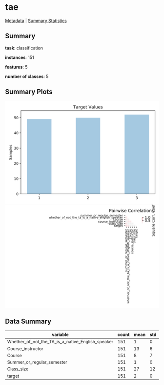 # tae

[Metadata](metadata.yaml) | [Summary Statistics](summary_stats.csv)

## Summary

**task**: classification

**instances**: 151

**features**: 5

**number of classes**: 5

## Summary Plots

![Labels](label.svg)
![Corr](corr.svg)

## Data Summary

|	variable	|	count	|	mean	|	std	|	min	|	25%	|	50%	|	75%	|	max|
| --- | --- | --- | --- | --- | --- | --- | --- | --- |
|	Whether_of_not_the_TA_is_a_native_English_speaker	|	151	|	1	|	0	|	1	|	2	|	2	|	2	|	2
|	Course_instructor	|	151	|	13	|	6	|	1	|	8	|	13	|	20	|	25
|	Course	|	151	|	8	|	7	|	1	|	3	|	4	|	15	|	26
|	Summer_or_regular_semester	|	151	|	1	|	0	|	1	|	2	|	2	|	2	|	2
|	Class_size	|	151	|	27	|	12	|	3	|	19	|	27	|	37	|	66
|	target	|	151	|	2	|	0	|	1	|	1	|	2	|	3	|	3
